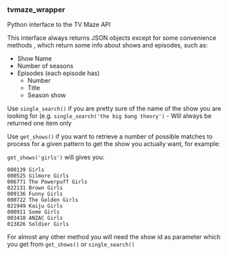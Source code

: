 ### tvmaze_wrapper

Python interface to the TV Maze API

This interface always returns JSON objects except for some convenience methods
, which return some info about shows and episodes, such as:

- Show Name
- Number of seasons
- Episodes (each episode has)
    - Number
    - Title
    - Season show

Use `single_search()` if you are pretty sure of the name of the show you are
looking for (e.g. `single_search('the big bang theory')` - Will always be 
returned one item only

Use `get_shows()` if you want to retrieve a number of possible 
matches to process for a given pattern to get the show you actually want, 
for example:

`get_shows('girls')` will gives you:

```
000139 Girls
000525 Gilmore Girls
006771 The Powerpuff Girls
022131 Brown Girls
009136 Funny Girls
000722 The Golden Girls
021949 Kaiju Girls
000911 Some Girls
003418 ANZAC Girls
013826 Soldier Girls
```

For almost any other method you will need the show id as parameter which you
get from `get_shows()` or `single_search()`



